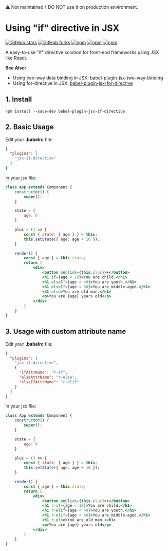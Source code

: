 ⚠️ Not maintained！DO NOT use it on production environment.

# Using "if" directive in JSX

[![GitHub stars](https://img.shields.io/github/stars/HuQingyang/babel-plugin-jsx-if-directive.svg?style=social&label=Stars&style=plastic)](https://github.com/HuQingyang/babel-plugin-jsx-if-directive)
[![GitHub forks](https://img.shields.io/github/forks/HuQingyang/babel-plugin-jsx-if-directive.svg?style=social&label=Fork&style=plastic)](https://github.com/HuQingyang/babel-plugin-jsx-if-directive)
[![npm](https://img.shields.io/npm/dw/babel-plugin-jsx-if-directive.svg)](https://www.npmjs.com/package/babel-plugin-jsx-if-directive)
[![npm](https://img.shields.io/npm/v/babel-plugin-jsx-if-directive.svg)](https://www.npmjs.com/package/babel-plugin-jsx-if-directive)
[![npm](https://img.shields.io/npm/l/babel-plugin-jsx-if-directive.svg)](https://www.npmjs.com/package/babel-plugin-jsx-if-directive)

A easy-to-use "if" directive solution for front-end frameworks using JSX like React.


**See Also:**
* Using two-way data binding in JSX: [babel-plugin-jsx-two-way-binding](https://github.com/HuQingyang/babel-plugin-jsx-two-way-binding) 
* Using for-directive in JSX: [babel-plugin-jsx-for-directive](https://github.com/HuQingyang/babel-plugin-jsx-for-directive)


## 1. Install
`npm install --save-dev babel-plugin-jsx-if-directive`

## 2. Basic Usage
Edit your __.babelrc__ file:
```json
{
  "plugins": [
    "jsx-if-directive"
  ]
}
```
In your jsx file:
```jsx harmony
class App extends Component {
    constructor() {
        super();
    }

    state = {
        age: 0
    }

    plus = () => {
        const { state: { age } } = this;
        this.setState({ age: age + 10 });
    }

    render() {
        const { age } = this.state;
        return (
            <div>
                <button onClick={this.plus}>+</button>
                <h1 if={age < 18}>You are child.</h1>
                <h1 elseIf={age < 40}>You are youth.</h1>
                <h1 elseIf={age < 60}>You are middle-aged.</h1>
                <h1 else>You are old man.</h1>
                <p>You are {age} years old</p>
            </div>
        )
    }
}
```

## 3. Usage with custom attribute name
Edit your __.babelrc__ file:
```json
{
  "plugins": [
    "jsx-if-directive", 
    { 
      "ifAttrName": "r-if",
      "elseAttrName": "r-else",
      "elseIfAttrName": "r-elif"
    }
  ]
}
```

In your jsx file:
```jsx harmony
class App extends Component {
    constructor() {
        super();
    }

    state = {
        age: 0
    }

    plus = () => {
        const { state: { age } } = this;
        this.setState({ age: age + 10 });
    }

    render() {
        const { age } = this.state;
        return (
            <div>
                <button onClick={this.plus}>+</button>
                <h1 r-if={age < 18}>You are child.</h1>
                <h1 r-elif={age < 40}>You are youth.</h1>
                <h1 r-elif={age < 60}>You are middle-aged.</h1>
                <h1 r-else>You are old man.</h1>
                <p>You are {age} years old</p>
            </div>
        )
    }
}
```
